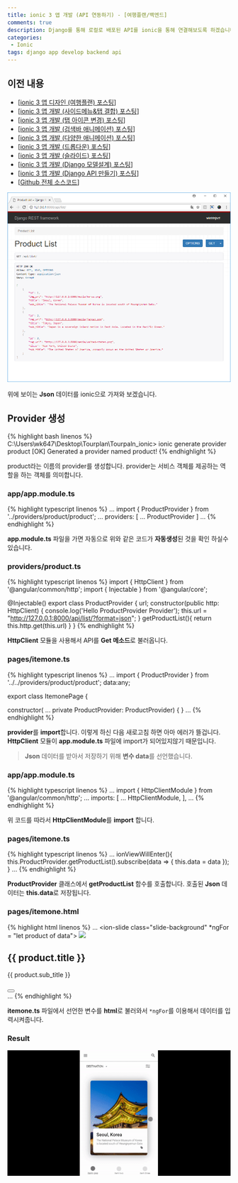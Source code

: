 ```yaml
---
title: ionic 3 앱 개발 (API 연동하기) - [여행플랜/백엔드]
comments: true
description: Django를 통해 로컬로 배포된 API를 ionic을 통해 연결해보도록 하겠습니다.
categories:
 - Ionic
tags: django app develop backend api
---
```


## 이전 내용

- [[ionic 3 앱 디자인 (여행플랜) 포스팅](https://wkddnjset.github.io/miniproject/tourplan/2018/02/03/ionic3-tourplan-project-01/)]
- [[ionic 3 앱 개발 (사이드메뉴&탭 결합) 포스팅](https://wkddnjset.github.io/miniproject/tourplan/2018/02/04/ionic3-tourplan-project-02/)]
- [[ionic 3 앱 개발 (탭 아이콘 변경) 포스팅](https://wkddnjset.github.io/miniproject/tourplan/2018/02/05/ionic3-tourplan-project-03/)]
- [[ionic 3 앱 개발 (검색바 애니메이션) 포스팅](https://wkddnjset.github.io/miniproject/tourplan/2018/02/06/ionic3-tourplan-project-04/)]
- [[ionic 3 앱 개발 (다양한 애니메이션) 포스팅](https://wkddnjset.github.io/miniproject/tourplan/2018/02/07/ionic3-tourplan-project-05/)]
- [[ionic 3 앱 개발 (드롭다운) 포스팅](https://wkddnjset.github.io/miniproject/tourplan/2018/02/09/ionic3-tourplan-project-06/)]
- [[ionic 3 앱 개발 (슬라이드) 포스팅](https://wkddnjset.github.io/miniproject/tourplan/2018/02/11/ionic3-tourplan-project-07/)]
- [[ionic 3 앱 개발 (Django 모델설계) 포스팅](https://wkddnjset.github.io/miniproject/tourplan/2018/02/12/ionic3-tourplan-project-08/)]
- [[ionic 3 앱 개발 (Django API 만들기) 포스팅](https://wkddnjset.github.io/miniproject/tourplan/2018/02/13/ionic3-tourplan-project-09/)]
- [[Github 전체 소스코드](https://github.com/wkddnjset/MiniProject-TourPlan)]

![api-result-01](https://raw.githubusercontent.com/wkddnjset/wkddnjset.github.io/master/_posts/images/2018-02-12/api_result-01.png)

위에 보이는 **Json** 데이터를 ionic으로 가져와 보겠습니다.

## Provider 생성

{% highlight bash linenos %}
C:\Users\wk647\Desktop\Tourplan\Tourpaln_ionic> ionic generate provider product
[OK] Generated a provider named product!
{% endhighlight %}

product라는 이름의 provider를 생성합니다. provider는 서비스 객체를 제공하는 역할을 하는 객체를 의미합니다.

### app/app.module.ts

{% highlight typescript linenos %}
...
import { ProductProvider } from '../providers/product/product';
...
providers: [
    ...
    ProductProvider
  ]
...
{% endhighlight %}

**app.module.ts** 파일을 가면 자동으로 위와 같은 코드가 **자동생성**된 것을 확인 하실수 있습니다.

### providers/product.ts

{% highlight typescript linenos %}
import { HttpClient } from '@angular/common/http';
import { Injectable } from '@angular/core';

@Injectable()
export class ProductProvider {
  url;
  constructor(public http: HttpClient) {
    console.log('Hello ProductProvider Provider');
    this.url = "http://127.0.0.1:8000/api/list/?format=json";
  }
  getProductList(){
    return this.http.get(this.url)
  }
}
{% endhighlight %}

**HttpClient** 모듈을 사용해서 API를 **Get 메소드**로 불러옵니다.

### pages/itemone.ts

{% highlight typescript linenos %}
...
import { ProductProvider } from '../../providers/product/product';
data:any;

export class ItemonePage {

  constructor(
    ...
    private ProductProvider: ProductProvider) {
  }
...
{% endhighlight %}

**provider**를 **import**합니다. 이렇게 하신 다음 새로고침 하면 아마 에러가 뜰겁니다. **HttpClient** 모듈이 **app.module.ts** 파일에 import가 되어있지않기 때문입니다.

> **Json** 데이터를 받아서 저장하기 위해 **변수 data**를 선언했습니다.

### app/app.module.ts

{% highlight typescript linenos %}
...
import { HttpClientModule } from '@angular/common/http';
...
imports: [
    ...
    HttpClientModule,
],
...
{% endhighlight %}

위 코드를 따라서 **HttpClientModule**를 **import** 합니다.

### pages/itemone.ts

{% highlight typescript linenos %}
...
ionViewWillEnter(){
    this.ProductProvider.getProductList().subscribe(data => {
      this.data = data
    });
}
...
{% endhighlight %}

**ProductProvider** 클래스에서 **getProductList** 함수를 호출합니다. 호출된 **Json** 데이터는 **this.data**로 저장됩니다. 

### pages/itemone.html

{% highlight html linenos %}
...
<ion-slides>
    <ion-slide class="slide-background"  *ngFor = "let product of data">
        <img class="slide-img" src="{{ product.img_url }}">
        <div class="slide-card">
          <h2 class="slide-title">{{ product.title }}</h2>
          <p class="slide-subtitle">{{ product.sub_title }}</p>
          <button class="tag-icon">
              <ion-icon name="tag-icon"></ion-icon>
          </button>
        </div>
    </ion-slide>
</ion-slides>
...
{% endhighlight %}

**itemone.ts** 파일에서 선언한 변수를 **html**로 불러와서 `*ngFor`를 이용해서 데이터를 입력시켜줍니다.

### Result

![api-result-02](https://raw.githubusercontent.com/wkddnjset/wkddnjset.github.io/master/_posts/images/2018-02-12/result_02.gif)
